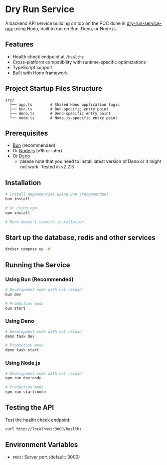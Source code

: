 # Dry Run Service

A backend API service building on top on the POC done in [dry-run-service-poc](https://github.com/LCYAD/dry-run-service-poc) using Hono, built to run on Bun, Deno, or Node.js.

## Features

- Health check endpoint at `/healthz`
- Cross-platform compatibility with runtime-specific optimizations
- TypeScript support
- Built with Hono framework

## Project Startup Files Structure

```
src/
  ├── app.ts        # Shared Hono application logic
  ├── bun.ts        # Bun-specific entry point
  ├── deno.ts       # Deno-specific entry point
  └── node.ts       # Node.js-specific entry point
```

## Prerequisites

- [Bun](https://bun.sh/) (recommended)
- Or [Node.js](https://nodejs.org/) (v18 or later)
- Or [Deno](https://deno.land/)
  - please note that you need to install latest version of Deno or it might not work. Tested in v2.2.3

## Installation

```bash
# Install dependencies using Bun (recommended)
bun install

# Or using npm
npm install

# Deno doesn't require installation
```

## Start up the database, redis and other services

```bash
docker compose up -d
```

## Running the Service

### Using Bun (Recommended)

```bash
# Development mode with hot reload
bun dev

# Production mode
bun start
```

### Using Deno

```bash
# Development mode with hot reload
deno task dev

# Production mode
deno task start
```

### Using Node.js

```bash
# Development mode with hot reload
npm run dev:node

# Production mode
npm run start:node
```

## Testing the API

Test the health check endpoint:

```bash
curl http://localhost:3000/healthz
```

## Environment Variables

- `PORT`: Server port (default: 3000)
